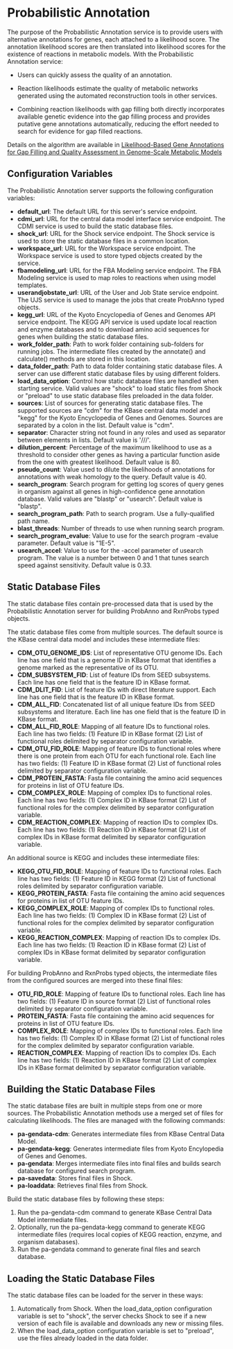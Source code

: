 Probabilistic Annotation
========================

The purpose of the Probabilistic Annotation service is to provide users with
alternative annotations for genes, each attached to a likelihood score.  The
annotation likelihood scores are then translated into likelihood scores for the
existence of reactions in metabolic models.  With the Probabilistic Annotation
service:

* Users can quickly assess the quality of an annotation.

* Reaction likelihoods estimate the quality of metabolic networks generated
  using the automated reconstruction tools in other services.

* Combining reaction likelihoods with gap filling both directly incorporates
  available genetic evidence into the gap filling process and provides putative
  gene annotations automatically, reducing the effort needed to search for
  evidence for gap filled reactions.

Details on the algorithm are available in [Likelihood-Based Gene Annotations
for Gap Filling and Quality Assessment in Genome-Scale Metabolic
Models](http://journals.plos.org/ploscompbiol/article?id=10.1371/journal.pcbi.1003882)

Configuration Variables
-----------------------

The Probabilistic Annotation server supports the following configuration variables:

* **default_url**: The default URL for this server's service endpoint.
* **cdmi_url**: URL for the central data model interface service endpoint.  The CDMI
  service is used to build the static database files.
* **shock_url**: URL for the Shock service endpoint.  The Shock service is used to store
  the static database files in a common location.
* **workspace_url**: URL for the Workspace service endpoint.  The Workspace service is
  used to store typed objects created by the service.
* **fbamodeling_url**: URL for the FBA Modeling service endpoint.  The FBA Modeling
  service is used to map roles to reactions when using model templates.
* **userandjobstate_url**: URL of the User and Job State service endpoint.  The UJS
  service is used to manage the jobs that create ProbAnno typed objects.
* **kegg_url**: URL of the Kyoto Encyclopedia of Genes and Genomes API service endpoint.
  The KEGG API service is used update local reaction and enzyme databases and to
  download amino acid sequences for genes when building the static database files.
* **work_folder_path**: Path to work folder containing sub-folders for running jobs.
  The intermediate files created by the annotate() and calculate() methods
  are stored in this location.
* **data_folder_path**: Path to data folder containing static database files.  A server
  can use different static database files by using different folders.
* **load_data_option**: Control how static database files are handled when starting
  service. Valid values are "shock" to load static files from Shock or "preload"
  to use static database files preloaded in the data folder.
* **sources**: List of sources for generating static database files.  The supported
  sources are "cdm" for the KBase central data model and "kegg" for the Kyoto
  Encyclopedia of Genes and Genomes.  Sources are separated by a colon in the list.
  Default value is "cdm".
* **separator**: Character string not found in any roles and used as separator between
  elements in lists. Default value is '///'.
* **dilution_percent**: Percentage of the maximum likelihood to use as a threshold
  to consider other genes as having a particular function aside from the one with
  greatest likelihood. Default value is 80.
* **pseudo_count**: Value used to dilute the likelihoods of annotations for annotations
  with weak homology to the query. Default value is 40.
* **search_program**: Search program for getting log scores of query genes in organism
  against all genes in high-confidence gene annotation database. Valid values are
  "blastp" or "usearch".  Default value is "blastp".
* **search_program_path**: Path to search program.  Use a fully-qualified path name.
* **blast_threads**: Number of threads to use when running search program.
* **search_program_evalue**: Value to use for the search program -evalue parameter.
  Default value is "1E-5".
* **usearch_accel**: Value to use for the -accel parameter of usearch program.  The value
  is a number between 0 and 1 that tunes search speed against sensitivity. Default
  value is 0.33.

Static Database Files
---------------------

The static database files contain pre-processed data that is used by the Probabilistic
Annotation server for building ProbAnno and RxnProbs typed objects.

The static database files come from multiple sources.  The default source is the
KBase central data model and includes these intermediate files:

* **CDM_OTU_GENOME_IDS**: List of representative OTU genome IDs. Each line has one
  field that is a genome ID in KBase format that identifies a genome marked as the
  representative of its OTU.
* **CDM_SUBSYSTEM_FID**: List of feature IDs from SEED subsystems. Each line has one
  field that is the feature ID in KBase format.
* **CDM_DLIT_FID**: List of feature IDs with direct literature support.  Each line
  has one field that is the feature ID in KBase format.
* **CDM_ALL_FID**: Concatenated list of all unique feature IDs from SEED subsystems
  and literature.  Each line has one field that is the feature ID in KBase format.
* **CDM_ALL_FID_ROLE**: Mapping of all feature IDs to functional roles.  Each line
  has two fields: (1) Feature ID in KBase format (2) List of functional roles
  delimited by separator configuration variable.
* **CDM_OTU_FID_ROLE**: Mapping of feature IDs to functional roles where there is
  one protein from each OTU for each functional role.  Each line has two fields:
  (1) Feature ID in KBase format (2) List of functional roles delimited by
  separator configuration variable.
* **CDM_PROTEIN_FASTA**: Fasta file containing the amino acid sequences for proteins
  in list of OTU feature IDs.
* **CDM_COMPLEX_ROLE**: Mapping of complex IDs to functional roles.  Each line has
  two fields: (1) Complex ID in KBase format (2) List of functional roles for the
  complex delimited by separator configuration variable.
* **CDM_REACTION_COMPLEX**: Mapping of reaction IDs to complex IDs. Each line has two
  fields: (1) Reaction ID in KBase format (2) List of complex IDs in KBase format
  delimited by separator configuration variable.

An additional source is KEGG and includes these intermediate files:

* **KEGG_OTU_FID_ROLE**: Mapping of feature IDs to functional roles.  Each line has
  two fields: (1) Feature ID in KEGG format (2) List of functional roles delimited by
  separator configuration variable.
* **KEGG_PROTEIN_FASTA**: Fasta file containing the amino acid sequences for proteins
  in list of OTU feature IDs.
* **KEGG_COMPLEX_ROLE**: Mapping of complex IDs to functional roles.  Each line has
  two fields: (1) Complex ID in KBase format (2) List of functional roles for the
  complex delimited by separator configuration variable.
* **KEGG_REACTION_COMPLEX**: Mapping of reaction IDs to complex IDs. Each line has two
  fields: (1) Reaction ID in KBase format (2) List of complex IDs in KBase format
  delimited by separator configuration variable.

For building ProbAnno and RxnProbs typed objects, the intermediate files from the
configured sources are merged into these final files:

* **OTU_FID_ROLE**: Mapping of feature IDs to functional roles.  Each line has two
  fields: (1) Feature ID in source format (2) List of functional roles delimited by
  separator configuration variable.
* **PROTEIN_FASTA**: Fasta file containing the amino acid sequences for proteins
  in list of OTU feature IDs.
* **COMPLEX_ROLE**: Mapping of complex IDs to functional roles.  Each line has
  two fields: (1) Complex ID in KBase format (2) List of functional roles for the
  complex delimited by separator configuration variable.
* **REACTION_COMPLEX**: Mapping of reaction IDs to complex IDs. Each line has two
  fields: (1) Reaction ID in KBase format (2) List of complex IDs in KBase format
  delimited by separator configuration variable.

Building the Static Database Files
----------------------------------

The static database files are built in multiple steps from one or more sources.
The Probabilistic Annotation methods use a merged set of files for calculating
likelihoods.  The files are managed with the following commands:

* **pa-gendata-cdm**: Generates intermediate files from KBase Central Data Model.
* **pa-gendata-kegg**: Generates intermediate files from Kyoto Encylopedia of
  Genes and Genomes.
* **pa-gendata**: Merges intermediate files into final files and builds search
  database for configured search program.
* **pa-savedata**: Stores final files in Shock.
* **pa-loaddata**: Retrieves final files from Shock.

Build the static database files by following these steps:

1. Run the pa-gendata-cdm command to generate KBase Central Data Model
   intermediate files.
2. Optionally, run the pa-gendata-kegg command to generate KEGG intermediate
   files (requires local copies of KEGG reaction, enzyme, and organism databases).
3. Run the pa-gendata command to generate final files and search database.


Loading the Static Database Files
---------------------------------

The static database files can be loaded for the server in these ways:

1. Automatically from Shock.  When the load\_data_option
   configuration variable is set to "shock", the server checks Shock to
   see if a new version of each file is available and downloads any new
   or missing files. 
2. When the load\_data_option configuration variable is set to "preload",
   use the files already loaded in the data folder.
